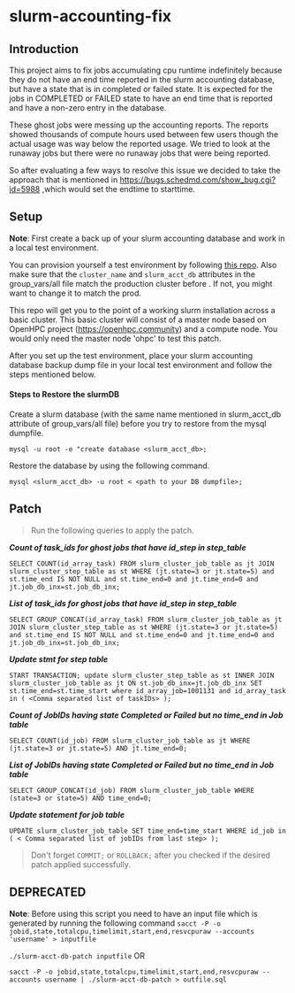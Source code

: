 # slurm-accounting-fix
## Introduction

This project aims to fix jobs accumulating cpu runtime indefinitely because they do not have an end time reported in the slurm accounting database, but have a state that is in completed or failed state. It is expected for the jobs in COMPLETED or FAILED state to have an end time that is reported and have a non-zero entry in the database.

These ghost jobs were messing up the accounting reports. The reports showed thousands of compute hours used between few users though the actual usage was way below the reported usage. We tried to look at the runaway jobs but there were no runaway jobs that were being reported.

So after evaluating a few ways to resolve this issue we decided to take the approach that is mentioned in https://bugs.schedmd.com/show_bug.cgi?id=5988 ,which would set the endtime to starttime.  


## Setup

**Note**: First create a back up of your slurm accounting database and work in a local test environment.

You can provision yourself a test environment by following [this repo](https://gitlab.rc.uab.edu/jpr/ohpc_vagrant). Also make sure that the `cluster_name` and `slurm_acct_db` attributes in the group_vars/all file match the production cluster before . If not, you might want to change it to match the prod.

This repo will get you to the point of a working slurm installation across a basic cluster. This basic cluster will consist of a master node based on OpenHPC project (https://openhpc.community) and a compute node. You would only need the master node 'ohpc' to test this patch.

After you set up the test environment, place your slurm accounting database backup dump file in your local test environment and follow the steps mentioned below.

#### Steps to Restore the slurmDB
Create a slurm database (with the same name mentioned in slurm_acct_db attribute of group_vars/all file) before you try to restore from the mysql dumpfile.

`mysql -u root -e "create database <slurm_acct_db>;`


Restore the database by using the following command.

`mysql <slurm_acct_db> -u root < <path to your DB dumpfile>;`


## Patch

> Run the following queries to apply the patch.

***Count of task_ids for ghost jobs that have id_step in step_table***

  `SELECT COUNT(id_array_task) FROM slurm_cluster_job_table as jt JOIN slurm_cluster_step_table as st WHERE (jt.state=3 or jt.state=5) and st.time_end IS NOT NULL and st.time_end=0 and jt.time_end=0 and jt.job_db_inx=st.job_db_inx;`

***List of task_ids for ghost jobs that have id_step in step_table*** 

  `SELECT GROUP_CONCAT(id_array_task) FROM slurm_cluster_job_table as jt JOIN slurm_cluster_step_table as st WHERE (jt.state=3 or jt.state=5) and st.time_end IS NOT NULL and st.time_end=0 and jt.time_end=0 and jt.job_db_inx=st.job_db_inx;`

***Update stmt for step table***

  `START TRANSACTION; update slurm_cluster_step_table as st INNER JOIN slurm_cluster_job_table as jt ON st.job_db_inx=jt.job_db_inx SET st.time_end=st.time_start where id_array_job=1001131 and id_array_task in ( <Comma separated list of taskIDs> );`


***Count of JobIDs having state Completed or Failed but no time_end in Job table***

`SELECT COUNT(id_job) FROM slurm_cluster_job_table as jt WHERE (jt.state=3 or jt.state=5) AND jt.time_end=0;`

***List of JobIDs having state Completed or Failed but no time_end in Job table***

`SELECT GROUP_CONCAT(id_job) FROM slurm_cluster_job_table WHERE (state=3 or state=5) AND time_end=0;`

***Update statement for job table***

`UPDATE slurm_cluster_job_table SET time_end=time_start WHERE id_job in ( < Comma separated list of jobIDs from last step> );`


> Don't forget `COMMIT;` or `ROLLBACK;`  after you checked if the desired patch applied successfully.


## DEPRECATED
**Note**: Before using this script you need to have an input file which is generated by running the following command 
`sacct -P -o jobid,state,totalcpu,timelimit,start,end,resvcpuraw --accounts 'username' > inputfile`

`./slurm-acct-db-patch inputfile` OR 

`sacct -P -o jobid,state,totalcpu,timelimit,start,end,resvcpuraw --accounts username | ./slurm-acct-db-patch > outfile.sql`

